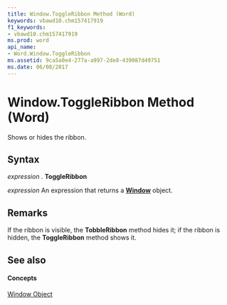 ```yaml
---
title: Window.ToggleRibbon Method (Word)
keywords: vbawd10.chm157417919
f1_keywords:
- vbawd10.chm157417919
ms.prod: word
api_name:
- Word.Window.ToggleRibbon
ms.assetid: 9ca5a0e4-277a-a997-2de8-439087d49751
ms.date: 06/08/2017
---
```



# Window.ToggleRibbon Method (Word)

Shows or hides the ribbon.


## Syntax

 _expression_ . **ToggleRibbon**

 _expression_ An expression that returns a **[Window](Word.Window.md)** object.


## Remarks

If the ribbon is visible, the  **TobbleRibbon** method hides it; if the ribbon is hidden, the **ToggleRibbon** method shows it.


## See also


#### Concepts


[Window Object](Word.Window.md)

